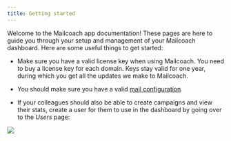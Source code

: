 ```yaml
---
title: Getting started
---
```


Welcome to the Mailcoach app documentation! These pages are here to guide you through your setup and management of your Mailcoach dashboard. Here are some useful things to get started:

- Make sure you have a valid license key when using Mailcoach. You need to buy a license key for each domain. Keys stay valid for one year, during which you get all the updates we make to Mailcoach.

- You should make sure you have a valid [mail configuration](/docs/app/mail-configuration/introduction)

- If your colleagues should also be able to create campaigns and view their stats, create a user for them to use in the dashboard by going over to the _Users_ page:

![](https://mailcoach.app/images/docs/app/getting-started/users.png)
